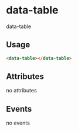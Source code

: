 # data-table

data-table

## Usage

```html
<data-table></data-table>
```

## Attributes

no attributes

## Events

no events
